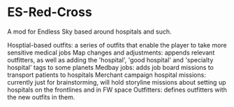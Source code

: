 # ES-Red-Cross
A mod for Endless Sky based around hospitals and such.

Hosptial-based outfits: a series of outfits that enable the player to take more sensitive medical jobs
Map changes and adjustments: appends relevant outfitters, as well as adding the 'hospital', 'good hospital' and 'specialty hospital' tags to some planets
Medbay jobs: adds job board missions to transport patients to hospitals
Merchant campaign hospital missions: currently just for brainstorming, will hold storyline missions about setting up hospitals on the frontlines and in FW space
Outfitters: defines outfitters with the new outfits in them.
